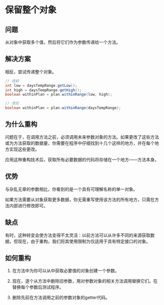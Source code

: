 # 保留整个对象

## 问题

从对象中获取多个值，然后将它们作为参数传递给一个方法。

## 解决方案

相反，尝试传递整个对象。

```java
// 改前
int low = daysTempRange.getLow();
int high = daysTempRange.getHigh();
boolean withinPlan = plan.withinRange(low, high);

// 改后
boolean withinPlan = plan.withinRange(daysTempRange);
```

## 为什么重构

问题在于，在调用方法之前，必须调用未来参数对象的方法。如果更改了这些方法或为方法获取的数据量，你需要在程序中仔细找到十几个这样的地方，并在每个地方实现这些更改。

应用这种重构技术后，获取所有必要数据的代码将存储在一个地方——方法本身。

## 优势

与杂乱无章的参数相比，你看到的是一个具有可理解名称的单一对象。

如果方法需要从对象获取更多数据，你无需重写使用该方法的所有地方，只需在方法内部进行修改即可。

## 缺点

有时，这种转变会使方法变得不太灵活：以前方法可以从许多不同的来源获取数据，但现在，由于重构，我们将其使用限制为仅适用于具有特定接口的对象。

## 如何重构

1. 在方法中为你可以从中获取必要值的对象创建一个参数。

2. 现在，逐个从方法中删除旧参数，用对参数对象的相关方法调用替换它们。在替换每个参数后测试程序。

3. 删除先前在方法调用之前的参数对象的getter代码。
